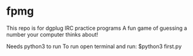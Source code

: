 # fpmg
This repo is for dgplug IRC practice programs
A fun game of guessing a number your computer thinks about!

Needs python3 to run
To run open terminal and run:
$python3 first.py
